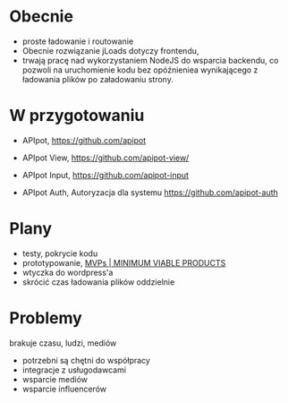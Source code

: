 # Obecnie

+ proste ładowanie i routowanie
+ Obecnie rozwiązanie jLoads dotyczy frontendu, 
+ trwają pracę nad wykorzystaniem NodeJS do wsparcia backendu, co pozwoli na uruchomienie kodu bez opóźnieniea wynikającego z ładowania plików po załadowaniu strony.

# W przygotowaniu

+ APIpot,
  https://github.com/apipot

+ APIpot View,
  https://github.com/apipot-view/

+ APIpot Input,
  https://github.com/apipot-input

+ APIpot Auth, Autoryzacja dla systemu 
  https://github.com/apipot-auth


# Plany

+ testy, pokrycie kodu
+ prototypowanie, [MVPs | MINIMUM VIABLE PRODUCTS](https://www.mvps.dev/)
+ wtyczka do wordpress'a
+ skrócić czas ładowania plików oddzielnie


# Problemy
brakuje czasu, ludzi, mediów

+ potrzebni są chętni do współpracy
+ integracje z usługodawcami
+ wsparcie mediów
+ wsparcie influencerów
